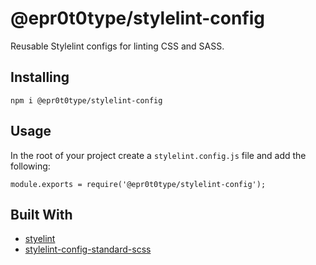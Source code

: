 # @epr0t0type/stylelint-config
Reusable Stylelint configs for linting CSS and SASS.

## Installing
```
npm i @epr0t0type/stylelint-config
```

## Usage
In the root of your project create a `stylelint.config.js` file and add the following:

```
module.exports = require('@epr0t0type/stylelint-config');
```

## Built With
* [styelint](https://github.com/stylelint/stylelint)
* [stylelint-config-standard-scss](https://github.com/stylelint-scss/stylelint-config-standard-scss)
